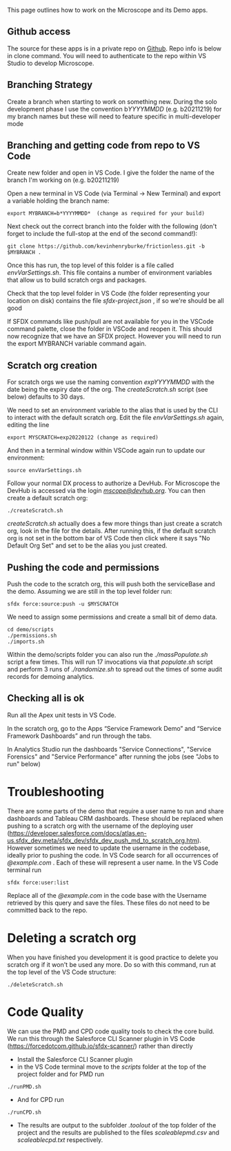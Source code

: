 
This page outlines how to work on the Microscope and its Demo apps. 

## Github access

The source for these apps is in a private repo on [Github](https://github.com/kevinhenryburke/frictionless). Repo info is below in clone command. You will need to authenticate to the repo within VS Studio to develop Microscope.
## Branching Strategy

Create a branch when starting to work on something new. During the solo development phase I use the convention b*YYYYMMDD* (e.g. b20211219) for my branch names but these will need to feature specific in multi-developer mode
## Branching and getting code from repo to VS Code

Create new folder and open in VS Code. I give the folder the name of the branch I'm working on (e.g. b20211219)

Open a new terminal in VS Code (via Terminal -> New Terminal) and export a variable holding the branch name:

```
export MYBRANCH=b*YYYYMMDD*  (change as required for your build)
```


Next check out the correct branch into the folder with the following (don't forget to include the full-stop at the end of the second command!):

```
git clone https://github.com/kevinhenryburke/frictionless.git -b $MYBRANCH .
```

Once this has run, the top level of this folder is a file called *envVarSettings.sh*. This file contains a number of environment variables that allow us to build scratch orgs and packages.



Check that the top level folder in VS Code (the folder representing your location on disk) contains the file *sfdx-project.json* , if so we're should be all good

If SFDX commands like push/pull are not available for you in the VSCode command palette, close the folder in VSCode and reopen it. This should now recognize that we have an SFDX project. However you will need to run the export MYBRANCH variable command again.
## Scratch org creation

For scratch orgs we use the naming convention  *expYYYYMMDD* with the date being the expiry date of the org. The *createScratch.sh* script (see below) defaults to 30 days. 

We need to set an environment variable to the alias that is used by the CLI to interact with the default scratch org. Edit the file  *envVarSettings.sh* again, editing the line

```
export MYSCRATCH=exp20220122 (change as required)
```

And then in a terminal window within VSCode again run to update our environment:

```
source envVarSettings.sh
```

Follow your normal DX process to authorize a DevHub. For Microscope the DevHub is accessed via the login *mscope@devhub.org*. You can then create a default scratch org:

```
./createScratch.sh
```
*createScratch.sh* actually does a few more things than just create a scratch org, look in the file for the details. After running this, if the default scratch org is not set in the bottom bar of VS Code then click where it says "No Default Org Set" and set to be the alias you just created.
## Pushing the code and permissions

Push the code to the scratch org, this will push both the serviceBase and the demo. Assuming we are still in the top level folder run:

```
sfdx force:source:push -u $MYSCRATCH
```

We need to assign some permissions and create a small bit of demo data. 

```
cd demo/scripts
./permissions.sh
./imports.sh
```

Within the demo/scripts folder you can also run the *./massPopulate.sh* script a few times. This will run 17 invocations via that *populate.sh* script and perform 3 runs of *./randomize.sh* to spread out the times of some audit records for demoing analytics. 



## Checking all is ok

Run all the Apex unit tests in VS Code.

In the scratch org, go to the Apps “Service Framework Demo” and “Service Framework Dashboards” and run through the tabs.

In Analytics Studio run the dashboards "Service Connections", "Service Forensics" and "Service Performance" after running the jobs (see "Jobs to run" below)


# Troubleshooting

There are some parts of the demo that require a user name to run and share dashboards and Tableau CRM dashboards. These should be replaced when pushing to a scratch org with the username of the deploying user (https://developer.salesforce.com/docs/atlas.en-us.sfdx_dev.meta/sfdx_dev/sfdx_dev_push_md_to_scratch_org.htm). However sometimes we need to update the username in the codebase, ideally prior to pushing the code. In VS Code search for all occurrences of _@example.com_ . Each of these will represent a user name. In the VS Code terminal run

```
sfdx force:user:list
```
Replace all of the _@example.com_ in the code base with the Username retrieved by this query and save the files. These files do not need to be committed back to the repo.

# Deleting a scratch org


When you have finished you development it is good practice to delete you scratch org if it won't be used any more. Do so with this command, run at the top level of the VS Code structure:

```
./deleteScratch.sh
```

# Code Quality

We can use the PMD and CPD code quality tools to check the core build. We run this through the Salesforce CLI Scanner plugin in VS Code (https://forcedotcom.github.io/sfdx-scanner/) rather than directly

- Install the Salesforce CLI Scanner plugin
- in the VS Code terminal move to the *scripts* folder at the top of the project folder and for PMD run

```
./runPMD.sh 
```

- And for CPD run

```
./runCPD.sh 
```

- The results are output to the subfolder *.toolout* of the top folder of the project and the results are published to the files *scaleablepmd.csv* and *scaleablecpd.txt* respectively.










